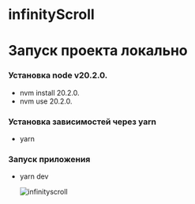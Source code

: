 # infinityScroll

# Запуск проекта локально

### Установка node v20.2.0.
- nvm install 20.2.0.
- nvm use 20.2.0.

### Установка зависимостей через yarn
- yarn

### Запуск приложения 
- yarn dev



  ![infinityscroll](https://github.com/lovelyProject/infinityScroll/assets/109457187/c21ee3c4-8a68-4966-8539-9499eb0450f7)

